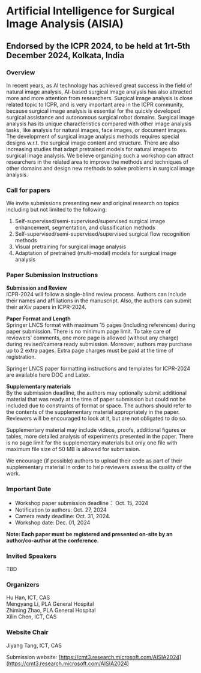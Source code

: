 # Artificial Intelligence for Surgical Image Analysis (AISIA)
## Endorsed by the ICPR 2024, to be held at 1rt-5th December 2024, Kolkata, India 



### Overview

In recent years, as AI technology has achieved great success in the field of natural image analysis, AI-based surgical image analysis has also attracted more and more attention from researchers. Surgical image analysis is close related topic to ICPR, and is very important area in the ICPR community, because surgical image analysis is essential for the quickly developed surgical assistance and autonomous surgical robot domains. Surgical image analysis has its unique characteristics compared with other image analysis tasks, like analysis for natural images, face images, or document images. The development of surgical image analysis methods requires special designs w.r.t. the surgical image content and structure. There are also increasing studies that adapt pretrained models for natural images to surgical image analysis. We believe organizing such a workshop can attract researchers in the related area to improve the methods and techniques of other domains and design new methods to solve problems in surgical image analysis.


### Call for papers

We invite submissions presenting new and original research on topics including but not limited to the following:

1. Self-supervised/semi-supervised/supervised surgical image enhancement, segmentation, and classification methods
2. Self-supervised/semi-supervised/supervised surgical flow recognition methods
3. Visual pretraining for surgical image analysis
4. Adaptation of pretrained (multi-modal) models for surgical image analysis



### Paper Submission Instructions
**Submission and Review**  
ICPR-2024 will follow a single-blind review process. Authors can include their names and affiliations in the manuscript. Also, the authors can submit their arXiv papers in ICPR-2024.  

**Paper Format and Length**  
Springer LNCS format with maximum 15 pages (including references) during paper submission. There is no minimum page limit. To take care of reviewers' comments, one more page is allowed (without any charge) during revised/camera ready submission. Moreover, authors may purchase up to 2 extra pages. Extra page charges must be paid at the time of registration.  

Springer LNCS paper formatting instructions and templates for ICPR-2024 are available here DOC and Latex.  

**Supplementary materials**  
By the submission deadline, the authors may optionally submit additional material that was ready at the time of paper submission but could not be included due to constraints of format or space. The authors should refer to the contents of the supplementary material appropriately in the paper. Reviewers will be encouraged to look at it, but are not obligated to do so.  

Supplementary material may include videos, proofs, additional figures or tables, more detailed analysis of experiments presented in the paper. There is no page limit for the supplementary materials but only one file with maximum file size of 50 MB is allowed for submission.  

We encourage (if possible) authors to upload their code as part of their supplementary material in order to help reviewers assess the quality of the work.  

  

### Important Date
* Workshop paper submission deadline： Oct. 15, 2024 
* Notification to authors: Oct. 27, 2024
* Camera ready deadline: Oct. 31, 2024.
* Workshop date: Dec. 01, 2024

**Note: Each paper must be registered and presented on-site by an author/co-author at the conference.**



### Invited Speakers
TBD


### Organizers
Hu Han, ICT, CAS  
Mengyang Li, PLA General Hospital  
Zhiming Zhao, PLA General Hospital  
Xilin Chen, ICT, CAS  

### Website Chair
Jiyang Tang, ICT, CAS



Submission website: [https://cmt3.research.microsoft.com/AISIA2024](https://cmt3.research.microsoft.com/AISIA2024)